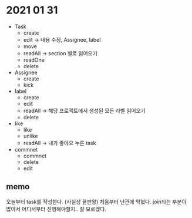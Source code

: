 # 2021 01 31
* Task
	* create
	* edit -> 내용 수정, Assignee, label
	* move
	* readAll -> section 별로 읽어오기
	* readOne
	* delete
* Assignee
	* create
	* kick
* label
	* create
	* edit
	* readAll -> 해당 프로젝트에서 생성된 모든 라벨 읽어오기
	* delete
* like
	* like
	* unlike
	* readAll -> 내가 좋아요 누른 task
* commnet
	* commnet
	* delete
	* edit


## memo

오늘부터 task를 작성한다. (사실상 끝판왕) 처음부터 난관에 막혔다. join되는 부분이 많아서 어디서부터 진행해야할지.. 잘 모르겠다. 